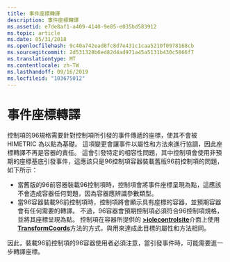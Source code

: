 ```yaml
---
title: 事件座標轉譯
description: 事件座標轉譯
ms.assetid: e7de8af1-a409-4140-9e85-e035bd583912
ms.topic: article
ms.date: 05/31/2018
ms.openlocfilehash: 9c40a742ead8fc8d7e431c1caa5210f0978168cb
ms.sourcegitcommit: 2d531328b6ed82d4ad971a45a5131b430c5866f7
ms.translationtype: MT
ms.contentlocale: zh-TW
ms.lasthandoff: 09/16/2019
ms.locfileid: "103675012"
---
```

# <a name="event-coordinate-translation"></a>事件座標轉譯

控制項的96規格需要針對控制項所引發的事件傳遞的座標，使其不會被 HIMETRIC 為以點為基礎。 這項變更會讓事件以屬性和方法來進行協調，因此座標轉譯不再是容器的責任。 這會引發特定的相容性問題，其中控制項會使用非預期的座標基底引發事件，這應該只是96控制項容器裝載舊版96前控制項的問題，如下所示：

-   當舊版的96前容器裝載96控制項時，控制項會將事件座標呈現為點，這應該不會造成容器任何問題，因為容器應辨識參數類型。
-   當96容器裝載96前控制項時，控制項將會顯示具有座標的容器，並預期容器會有任何需要的轉譯。 不過，96容器會預期控制項必須符合96控制項規格，並將其座標呈現為點。 控制項在容器所提供的 [**>iolecontrolsite**](/windows/desktop/api/OCIdl/nn-ocidl-iolecontrolsite)介面上使用 [**TransformCoords**](/windows/desktop/api/OCIdl/nf-ocidl-iolecontrolsite-transformcoords)方法的方式，與用來達成此目標的屬性和方法相同。

因此，裝載96前控制項的96容器使用者必須注意，當引發事件時，可能需要進一步轉譯座標。

 

 




